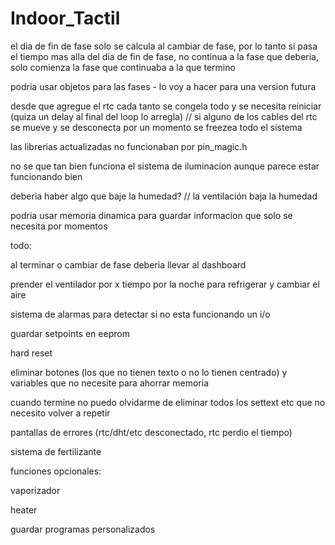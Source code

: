 # Indoor_Tactil
el dia de fin de fase solo se calcula al cambiar de fase, por lo tanto si pasa el tiempo mas alla del dia de fin de fase, no continua a la fase que deberia, solo comienza la fase que continuaba a la que termino

podria usar objetos para las fases - lo voy a hacer para una version futura

desde que agregue el rtc cada tanto se congela todo y se necesita reiniciar (quiza un delay al final del loop lo arregla) // si alguno de los cables del rtc se mueve y se desconecta por un momento se freezea todo el sistema

las librerias actualizadas no funcionaban por pin_magic.h

no se que tan bien funciona el sistema de iluminacion aunque parece estar funcionando bien

deberia haber algo que baje la humedad? // la ventilación baja la humedad

podria usar memoria dinamica para guardar informacion que solo se necesita por momentos

todo:

al terminar o cambiar de fase deberia llevar al dashboard

prender el ventilador por x tiempo por la noche para refrigerar y cambiar el aire

sistema de alarmas para detectar si no esta funcionando un i/o

guardar setpoints en eeprom

hard reset

eliminar botones (los que no tienen texto o no lo tienen centrado) y variables que no necesite para ahorrar memoria

cuando termine no puedo olvidarme de eliminar todos los settext etc que no necesito volver a repetir

pantallas de errores (rtc/dht/etc desconectado, rtc perdio el tiempo)

sistema de fertilizante

funciones opcionales:

vaporizador

heater

guardar programas personalizados
